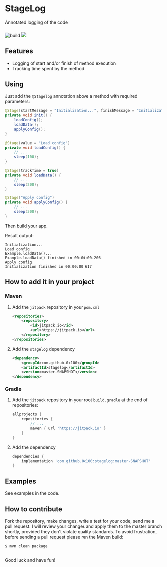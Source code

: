 # StageLog
Annotated logging of the code

###

![build](https://github.com/0x100/stagelog/workflows/build/badge.svg?branch=master)
[![](https://jitpack.io/v/0x100/stagelog.svg)](https://jitpack.io/#0x100/stagelog)

## Features

- Logging of start and/or finish of method execution
- Tracking time spent by the method

## Using

Just add the `@Stagelog` annotation above a method with required parameters:

```java
@Stage(startMessage = "Initialization...", finishMessage = "Initialization finished", trackTime = true)
private void init() {
    loadConfig();
    loadData();
    applyConfig();
}

@Stage(value = "Load config")
private void loadConfig() {
    // ...
    sleep(100);
}

@Stage(trackTime = true)
private void loadData() {
    // ...
    sleep(200);
}

@Stage("Apply config")
private void applyConfig() {
    // ...
    sleep(300);
}
```

Then build your app.

Result output:

```
Initialization...
Load config
Example.loadData()...
Example.loadData() finished in 00:00:00.206
Apply config
Initialization finished in 00:00:00.617
```

## How to add it in your project

### Maven

1. Add the `jitpack` repository in your `pom.xml`

    ```xml
    <repositories>
        <repository>
            <id>jitpack.io</id>
            <url>https://jitpack.io</url>
        </repository>
    </repositories>
    ```

2. Add the `stagelog` dependency

    ```xml
    <dependency>
        <groupId>com.github.0x100</groupId>
        <artifactId>stagelog</artifactId>
        <version>master-SNAPSHOT</version>
    </dependency>
    ```

### Gradle

1. Add the `jitpack` repository in your root `build.gradle` at the end of repositories:
    ```groovy
    allprojects {
        repositories {
            // ...
            maven { url 'https://jitpack.io' }
        }
    }
    ```

2. Add the dependency
    ```groovy
    dependencies {
        implementation 'com.github.0x100:stagelog:master-SNAPSHOT'
    }
    ```
    
## Examples

See examples in the code.

## How to contribute
Fork the repository, make changes, write a test for your code, send me a pull request. 
I will review your changes and apply them to the master branch shortly, provided they don't violate quality standards. 
To avoid frustration, before sending a pull request please run the Maven build:
```
$ mvn clean package
```

##

Good luck and have fun!